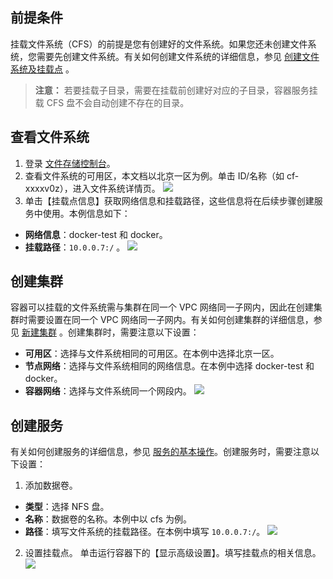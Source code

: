 ## 前提条件
挂载文件系统（CFS）的前提是您有创建好的文件系统。如果您还未创建文件系统，您需要先创建文件系统。有关如何创建文件系统的详细信息，参见 [创建文件系统及挂载点](/doc/product/582/9132) 。

>**注意：**
>若要挂载子目录，需要在挂载前创建好对应的子目录，容器服务挂载 CFS 盘不会自动创建不存在的目录。

## 查看文件系统
1. 登录 [文件存储控制台](http://console.tce.fsphere.cn/cfs)。
2. 查看文件系统的可用区，本文档以北京一区为例。单击 ID/名称（如 cf-xxxxv0z），进入文件系统详情页。
![](http://imgcache.tcecqpoc.fsphere.cn/image/mc.qcloudimg.com/static/img/50dbda0d284e1e428bedcbf157af69ae/image.png)
3. 单击【挂载点信息】获取网络信息和挂载路径，这些信息将在后续步骤创建服务中使用。本例信息如下：
 - **网络信息**：docker-test 和 docker。
 - **挂载路径**：`10.0.0.7:/` 。
![](http://imgcache.tcecqpoc.fsphere.cn/image/mc.qcloudimg.com/static/img/c3286b417a5a73278a35665e4ef4e739/image.png)
 
## 创建集群 
容器可以挂载的文件系统需与集群在同一个 VPC 网络同一子网内，因此在创建集群时需要设置在同一个 VPC 网络同一子网内。有关如何创建集群的详细信息，参见 [新建集群](/doc/product/457/9091) 。创建集群时，需要注意以下设置：
- **可用区**：选择与文件系统相同的可用区。在本例中选择北京一区。
- **节点网络**：选择与文件系统相同的网络信息。在本例中选择 docker-test 和 docker。
- **容器网络**：选择与文件系统同一个网段内。
![](http://imgcache.tcecqpoc.fsphere.cn/image/mc.qcloudimg.com/static/img/f0a3e622d4fc71b354bb44e7faf38e73/image.png)

## 创建服务
有关如何创建服务的详细信息，参见 [服务的基本操作](/doc/product/457/9096)。创建服务时，需要注意以下设置：
1. 添加数据卷。
 - **类型**：选择 NFS 盘。
 - **名称**：数据卷的名称。本例中以 cfs 为例。
 - **路径**：填写文件系统的挂载路径。在本例中填写 `10.0.0.7:/`。
![](http://imgcache.tcecqpoc.fsphere.cn/image/mc.qcloudimg.com/static/img/a514e6fcb76a07182ced69ddfcd68df1/image.png)
2. 设置挂载点。
单击运行容器下的【显示高级设置】。填写挂载点的相关信息。
![](http://imgcache.tcecqpoc.fsphere.cn/image/mc.qcloudimg.com/static/img/1e6f5c80d5f78e58fb475d82676f9e88/image.png)
